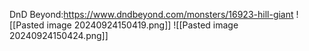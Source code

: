 DnD Beyond:https://www.dndbeyond.com/monsters/16923-hill-giant
![[Pasted image 20240924150419.png]]
![[Pasted image 20240924150424.png]]
